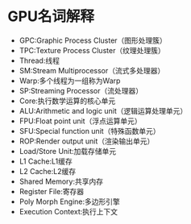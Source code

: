 # GPU名词解释

- GPC:Graphic Process Cluster（图形处理簇）
- TPC:Texture Process Cluster（纹理处理簇）
- Thread:线程
- SM:Stream Multiprocessor（流式多处理器）
- Warp:多个线程为一组称为Warp
- SP:Streaming Processor（流处理器）
- Core:执行数学运算的核心单元
- ALU:Arithmetic and logic unit（逻辑运算处理单元）
- FPU:Float point unit（浮点运算单元）
- SFU:Special function unit（特殊函数单元）
- ROP:Render output unit（渲染输出单元）
- Load/Store Unit:加载存储单元
- L1 Cache:L1缓存
- L2 Cache:L2缓存
- Shared Memory:共享内存
- Register File:寄存器
- Poly Morph Engine:多边形引擎
- Execution Context:执行上下文
